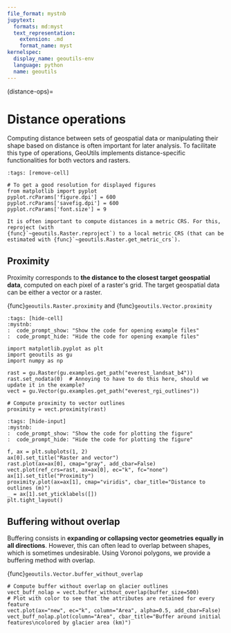 ```yaml
---
file_format: mystnb
jupytext:
  formats: md:myst
  text_representation:
    extension: .md
    format_name: myst
kernelspec:
  display_name: geoutils-env
  language: python
  name: geoutils
---
```

(distance-ops)=
# Distance operations

Computing distance between sets of geospatial data or manipulating their shape based on distance is often important 
for later analysis. To facilitate this type of operations, GeoUtils implements distance-specific functionalities 
for both vectors and rasters.

```{code-cell} ipython3
:tags: [remove-cell]

# To get a good resolution for displayed figures
from matplotlib import pyplot
pyplot.rcParams['figure.dpi'] = 600
pyplot.rcParams['savefig.dpi'] = 600
pyplot.rcParams['font.size'] = 9
```

```{tip}
It is often important to compute distances in a metric CRS. For this, reproject (with 
{func}`~geoutils.Raster.reproject`) to a local metric CRS (that can be estimated with {func}`~geoutils.Raster.get_metric_crs`).
```

## Proximity

Proximity corresponds to **the distance to the closest target geospatial data**, computed on each pixel of a raster's grid. 
The target geospatial data can be either a vector or a raster.

{func}`geoutils.Raster.proximity` and {func}`geoutils.Vector.proximity`

```{code-cell} ipython3
:tags: [hide-cell]
:mystnb:
:  code_prompt_show: "Show the code for opening example files"
:  code_prompt_hide: "Hide the code for opening example files"

import matplotlib.pyplot as plt
import geoutils as gu
import numpy as np

rast = gu.Raster(gu.examples.get_path("everest_landsat_b4"))
rast.set_nodata(0)  # Annoying to have to do this here, should we update it in the example?
vect = gu.Vector(gu.examples.get_path("everest_rgi_outlines"))
```

```{code-cell} ipython3
# Compute proximity to vector outlines
proximity = vect.proximity(rast)
```

```{code-cell} ipython3
:tags: [hide-input]
:mystnb:
:  code_prompt_show: "Show the code for plotting the figure"
:  code_prompt_hide: "Hide the code for plotting the figure"

f, ax = plt.subplots(1, 2)
ax[0].set_title("Raster and vector")
rast.plot(ax=ax[0], cmap="gray", add_cbar=False)
vect.plot(ref_crs=rast, ax=ax[0], ec="k", fc="none")
ax[1].set_title("Proximity")
proximity.plot(ax=ax[1], cmap="viridis", cbar_title="Distance to outlines (m)")
_ = ax[1].set_yticklabels([])
plt.tight_layout()
```

## Buffering without overlap

Buffering consists in **expanding or collapsing vector geometries equally in all directions**. However, this can often lead to overlap 
between shapes, which is sometimes undesirable. Using Voronoi polygons, we provide a buffering method with overlap.

{func}`geoutils.Vector.buffer_without_overlap`

```{code-cell} ipython3
# Compute buffer without overlap on glacier outlines
vect_buff_nolap = vect.buffer_without_overlap(buffer_size=500)
# Plot with color to see that the attributes are retained for every feature
vect.plot(ax="new", ec="k", column="Area", alpha=0.5, add_cbar=False)
vect_buff_nolap.plot(column="Area", cbar_title="Buffer around initial features\ncolored by glacier area (km)")
```